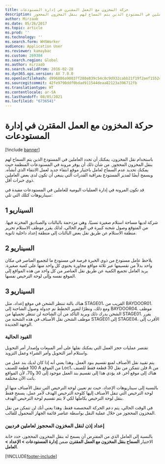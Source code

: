 ```yaml
---
title: حركة المخزون مع العمل المقترن في إدارة المستودعات
description: باستخدام نقل المخزون، يمكنك أن تحدد العاملين في المستودع الذين يتم السماح لهم بنقل المخزون المحجوز.
author: Mirzaab
ms.date: 05/26/2017
ms.topic: article
ms.prod: ''
ms.technology: ''
ms.search.form: WHSWorker
audience: Application User
ms.reviewer: kamaybac
ms.custom: 269384
ms.search.region: Global
ms.author: mirzaab
ms.search.validFrom: 2016-02-28
ms.dyn365.ops.version: AX 7.0.0
ms.openlocfilehash: d996886a90037f288e839c54c8c9d932cabb21f19f2aef1552ca82b192c96a51
ms.sourcegitcommit: 42fe9790ddf0bdad911544deaa82123a396712fb
ms.translationtype: HT
ms.contentlocale: ar-SA
ms.lasthandoff: 08/05/2021
ms.locfileid: "6736541"
---
```

# <a name="movement-of-inventory-with-associated-work-in-warehouse-management"></a>حركة المخزون مع العمل المقترن في إدارة المستودعات

[!include [banner](../includes/banner.md)]

باستخدام نقل المخزون، يمكنك أن تحدد العاملين في المستودع الذين يتم السماح لهم بنقل المخزون المحجوز. من شأن ذلك أن يوفر مرونة في المستودعات المنظمة حيث يمكنك تحديد عدم السماح لعامل باختيار موقع انتقاء جديد لعمل الانتقاء الذي أنشأه. ويسمح أيضًا لمدير المستودع بمراقبة القدرات التي ينبغي أن تكون لدى بعض العاملين ذوي خبرات أقل.

قد تكون المرونة في إدارة العمليات اليومية للعاملين في المستودعات مفيدة في سيناريوهات كتلك التي تلي:

## <a name="scenario-1"></a>السيناريو 1

شركة لديها مساحة استلام صغيرة نسبيًا، وهي مزدحمة بالبالتات والصناديق المخزنة فيها. من المتوقع وصول شحنة كبيرة في اليوم الحالي، لذلك يقرر موظف الاستلام‬ تحرير منطقة الاستلام عن طريق نقل بعض البالتات‬ إلى منطقة إعداد داخلية ثانوية.

## <a name="scenario-2"></a>السيناريو 2

يلاحظ عامل مستودع من ذوي الخبرة فرصة في مستودع ما لتجميع العناصر في مكان واحد بدلاً من تقسيمها عبر ثلاثة مواقع مجاورة يحتوي كل واحد منها على كمية صغيرة. يريد العامل تجميع الكمية عن طريق نقل العناصر من كل واحد من هذه المواقع إلى الموقع نفسه وإلى لوحة الترخيص نفسها.

## <a name="scenario-3"></a>السيناريو 3

هناك بالتة تنتظر الشحن في موقع إعداد، مثل STAGE01، القريب من BAYDOOR01. ومع ذلك، ونظرًا لتغيير الخطط تم جدولة وصول الشاحنة إلى BAYDOOR04. موظف الشحن يدرك ذلك ويريد التأكد من أن الشاحنة لن تنتظر تحميلها من STAGE01. يقرر موظف الشحن نقل الأصناف في هذه الشحنة من STAGE01 إلى STAGE04، الأقرب إلى الوجهة الجديدة.

### <a name="current-limitations"></a>القيود الحالية

تقتصر عمليات حجز العمل التي يمكنك نقلها على أمر المبيعات وإصدار أمر التحويل واستلام أمر التحويل وأمر الشراء وعمل التزويد.

يتم تقييد نقل الأصناف لمنع تقسيم بنود العمل. وهذا يعني أنه إذا كان لديك بند عمل من 100 قطعة للصنف A من الموقع Loc1، فلن تتمكن من نقل 30 قطعة فقط للصنف A من هناك إلى موقع آخر. قد يؤدي هذا إلى تقسيم بند العمل موجود إلى 30 و70، لأن المواقع باتت الآن مختلفة.

بالنسبة إلى سيناريوهات الإعداد، حيث تم تعيين لوحة الترخيص التي تنقل الأصناف منها أو لوحة الترخيص التي تنقل الأصناف إليها كلوحة الترخيص الهدف‬ لأمر عمل، يسمح فقط بنقل لوحة الترخيص بكاملها لكي لا يتم تقسيم لوحة الترخيص الهدف.

في الوقت الحالي، يتم دعم الحركة المخصصة فقط. وهذا يعني أنك لن تتمكن من نقل المخزون المحجوز من خلال عملية النقل بواسطة عناصر قائمة الجهاز المحمول للقالب.

### <a name="set-up-permission-to-move-reserved-inventory-for-individual-workers"></a>إعداد إذن لنقل المخزون المحجوز لعاملين فرديين

بالنسبة إلى العامل الذي من المفترض أن يسمح له بنقل المخزون المحجوز، حدد خانة الاختيار **السماح بنقل المخزون مع العمل المقترن** ضمن **إدارة المستودعات \> الإعداد \> العامل**.  

[!INCLUDE[footer-include](../../includes/footer-banner.md)]
